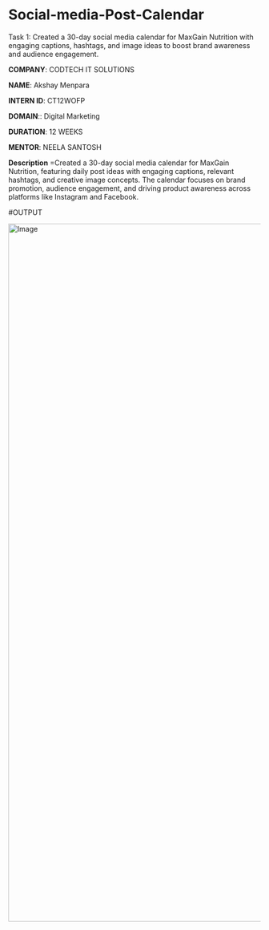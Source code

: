 # Social-media-Post-Calendar

Task 1: Created a 30-day social media calendar for MaxGain Nutrition with engaging captions, hashtags, and image ideas to boost brand awareness and audience engagement.

**COMPANY**: CODTECH IT SOLUTIONS

**NAME**: Akshay Menpara

**INTERN ID**: CT12WOFP

**DOMAIN**:: Digital Marketing

**DURATION**: 12 WEEKS

**MENTOR**: NEELA SANTOSH

**Description** =Created a 30-day social media calendar for MaxGain Nutrition, featuring daily post ideas with engaging captions, relevant hashtags, and creative image concepts. The calendar focuses on brand promotion, audience engagement, and driving product awareness across platforms like Instagram and Facebook.

#OUTPUT

<img width="1393" alt="Image" src="https://github.com/user-attachments/assets/704fffca-4777-487c-b578-f5e38f8a2fba" />
